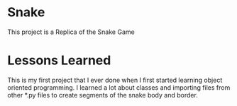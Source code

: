 # Snake
This project is a Replica of the Snake Game

# Lessons Learned
This is my first project that I ever done when I first started learning object oriented programming. I learned a lot about classes and importing files from other \*.py files to create segments of the snake body and border. 
